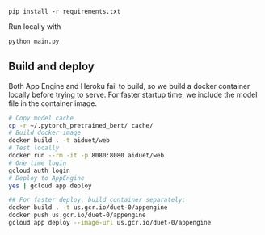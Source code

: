 `pip install -r requirements.txt`

Run locally with
```sh
python main.py
```

## Build and deploy
Both App Engine and Heroku fail to build, so we build a docker container locally before trying to serve.
For faster startup time, we include the model file in the container image.

```sh
# Copy model cache
cp -r ~/.pytorch_pretrained_bert/ cache/
# Build docker image
docker build . -t aiduet/web
# Test locally
docker run --rm -it -p 8080:8080 aiduet/web
# One time login
gcloud auth login
# Deploy to AppEngine
yes | gcloud app deploy

## For faster deploy, build container separately:
docker build . -t us.gcr.io/duet-0/appengine
docker push us.gcr.io/duet-0/appengine
gcloud app deploy --image-url us.gcr.io/duet-0/appengine
```
